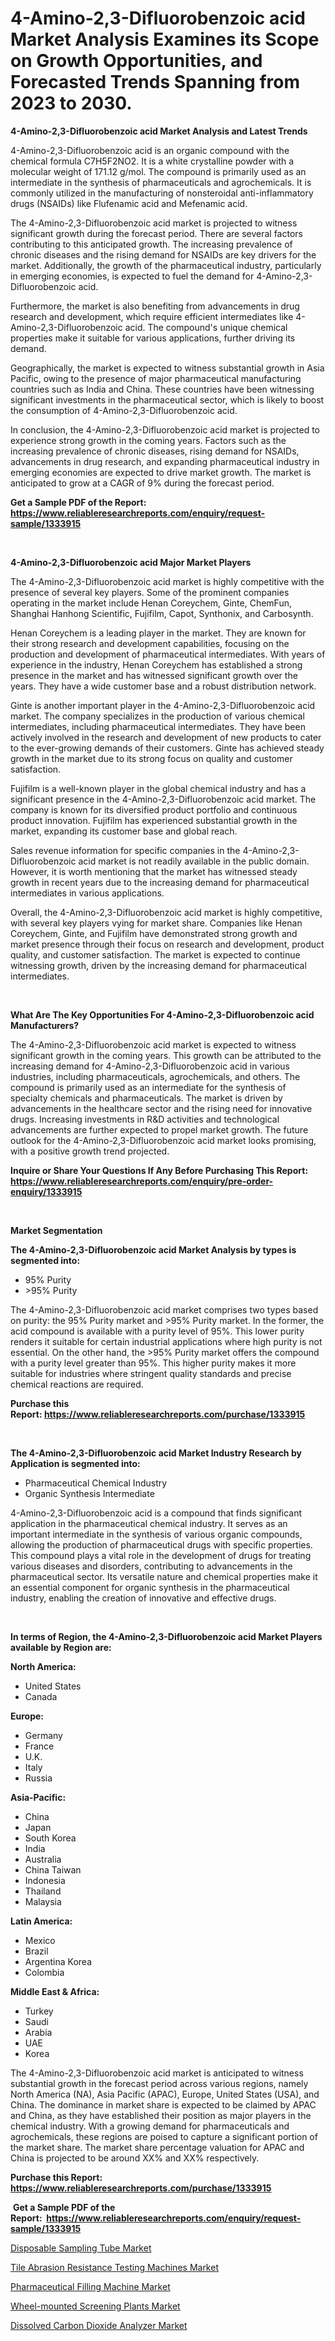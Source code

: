 <p><h1>4-Amino-2,3-Difluorobenzoic acid Market Analysis Examines its Scope on Growth Opportunities, and Forecasted Trends Spanning from 2023 to 2030.</h1></p><p><strong>4-Amino-2,3-Difluorobenzoic acid Market Analysis and Latest Trends</strong></p>
<p><p>4-Amino-2,3-Difluorobenzoic acid is an organic compound with the chemical formula C7H5F2NO2. It is a white crystalline powder with a molecular weight of 171.12 g/mol. The compound is primarily used as an intermediate in the synthesis of pharmaceuticals and agrochemicals. It is commonly utilized in the manufacturing of nonsteroidal anti-inflammatory drugs (NSAIDs) like Flufenamic acid and Mefenamic acid.</p><p>The 4-Amino-2,3-Difluorobenzoic acid market is projected to witness significant growth during the forecast period. There are several factors contributing to this anticipated growth. The increasing prevalence of chronic diseases and the rising demand for NSAIDs are key drivers for the market. Additionally, the growth of the pharmaceutical industry, particularly in emerging economies, is expected to fuel the demand for 4-Amino-2,3-Difluorobenzoic acid.</p><p>Furthermore, the market is also benefiting from advancements in drug research and development, which require efficient intermediates like 4-Amino-2,3-Difluorobenzoic acid. The compound's unique chemical properties make it suitable for various applications, further driving its demand.</p><p>Geographically, the market is expected to witness substantial growth in Asia Pacific, owing to the presence of major pharmaceutical manufacturing countries such as India and China. These countries have been witnessing significant investments in the pharmaceutical sector, which is likely to boost the consumption of 4-Amino-2,3-Difluorobenzoic acid.</p><p>In conclusion, the 4-Amino-2,3-Difluorobenzoic acid market is projected to experience strong growth in the coming years. Factors such as the increasing prevalence of chronic diseases, rising demand for NSAIDs, advancements in drug research, and expanding pharmaceutical industry in emerging economies are expected to drive market growth. The market is anticipated to grow at a CAGR of 9% during the forecast period.</p></p>
<p><strong>Get a Sample PDF of the Report:&nbsp; <a href="https://www.reliableresearchreports.com/enquiry/request-sample/1333915">https://www.reliableresearchreports.com/enquiry/request-sample/1333915</a></strong></p>
<p>&nbsp;</p>
<p><strong>4-Amino-2,3-Difluorobenzoic acid Major Market Players</strong></p>
<p><p>The 4-Amino-2,3-Difluorobenzoic acid market is highly competitive with the presence of several key players. Some of the prominent companies operating in the market include Henan Coreychem, Ginte, ChemFun, Shanghai Hanhong Scientific, Fujifilm, Capot, Synthonix, and Carbosynth.</p><p>Henan Coreychem is a leading player in the market. They are known for their strong research and development capabilities, focusing on the production and development of pharmaceutical intermediates. With years of experience in the industry, Henan Coreychem has established a strong presence in the market and has witnessed significant growth over the years. They have a wide customer base and a robust distribution network.</p><p>Ginte is another important player in the 4-Amino-2,3-Difluorobenzoic acid market. The company specializes in the production of various chemical intermediates, including pharmaceutical intermediates. They have been actively involved in the research and development of new products to cater to the ever-growing demands of their customers. Ginte has achieved steady growth in the market due to its strong focus on quality and customer satisfaction.</p><p>Fujifilm is a well-known player in the global chemical industry and has a significant presence in the 4-Amino-2,3-Difluorobenzoic acid market. The company is known for its diversified product portfolio and continuous product innovation. Fujifilm has experienced substantial growth in the market, expanding its customer base and global reach.</p><p>Sales revenue information for specific companies in the 4-Amino-2,3-Difluorobenzoic acid market is not readily available in the public domain. However, it is worth mentioning that the market has witnessed steady growth in recent years due to the increasing demand for pharmaceutical intermediates in various applications.</p><p>Overall, the 4-Amino-2,3-Difluorobenzoic acid market is highly competitive, with several key players vying for market share. Companies like Henan Coreychem, Ginte, and Fujifilm have demonstrated strong growth and market presence through their focus on research and development, product quality, and customer satisfaction. The market is expected to continue witnessing growth, driven by the increasing demand for pharmaceutical intermediates.</p></p>
<p>&nbsp;</p>
<p><strong>What Are The Key Opportunities For 4-Amino-2,3-Difluorobenzoic acid Manufacturers?</strong></p>
<p><p>The 4-Amino-2,3-Difluorobenzoic acid market is expected to witness significant growth in the coming years. This growth can be attributed to the increasing demand for 4-Amino-2,3-Difluorobenzoic acid in various industries, including pharmaceuticals, agrochemicals, and others. The compound is primarily used as an intermediate for the synthesis of specialty chemicals and pharmaceuticals. The market is driven by advancements in the healthcare sector and the rising need for innovative drugs. Increasing investments in R&D activities and technological advancements are further expected to propel market growth. The future outlook for the 4-Amino-2,3-Difluorobenzoic acid market looks promising, with a positive growth trend projected.</p></p>
<p><strong>Inquire or Share Your Questions If Any Before Purchasing This Report: <a href="https://www.reliableresearchreports.com/enquiry/pre-order-enquiry/1333915">https://www.reliableresearchreports.com/enquiry/pre-order-enquiry/1333915</a></strong></p>
<p>&nbsp;</p>
<p><strong>Market Segmentation</strong></p>
<p><strong>The 4-Amino-2,3-Difluorobenzoic acid Market Analysis by types is segmented into:</strong></p>
<p><ul><li>95% Purity</li><li>>95% Purity</li></ul></p>
<p><p>The 4-Amino-2,3-Difluorobenzoic acid market comprises two types based on purity: the 95% Purity market and >95% Purity market. In the former, the acid compound is available with a purity level of 95%. This lower purity renders it suitable for certain industrial applications where high purity is not essential. On the other hand, the >95% Purity market offers the compound with a purity level greater than 95%. This higher purity makes it more suitable for industries where stringent quality standards and precise chemical reactions are required.</p></p>
<p><strong>Purchase this Report:&nbsp;<a href="https://www.reliableresearchreports.com/purchase/1333915">https://www.reliableresearchreports.com/purchase/1333915</a></strong></p>
<p>&nbsp;</p>
<p><strong>The 4-Amino-2,3-Difluorobenzoic acid Market Industry Research by Application is segmented into:</strong></p>
<p><ul><li>Pharmaceutical Chemical Industry</li><li>Organic Synthesis Intermediate</li></ul></p>
<p><p>4-Amino-2,3-Difluorobenzoic acid is a compound that finds significant application in the pharmaceutical chemical industry. It serves as an important intermediate in the synthesis of various organic compounds, allowing the production of pharmaceutical drugs with specific properties. This compound plays a vital role in the development of drugs for treating various diseases and disorders, contributing to advancements in the pharmaceutical sector. Its versatile nature and chemical properties make it an essential component for organic synthesis in the pharmaceutical industry, enabling the creation of innovative and effective drugs.</p></p>
<p>&nbsp;</p>
<p><strong>In terms of Region, the 4-Amino-2,3-Difluorobenzoic acid Market Players available by Region are:</strong></p>
<p>
    <p> <strong> North America: </strong>
        <ul>
            <li>United States</li>
            <li>Canada</li>
        </ul>
        </p> 
    <p> <strong> Europe: </strong>
        <ul>
            <li>Germany</li>
            <li>France</li>
            <li>U.K.</li>
            <li>Italy</li>
            <li>Russia</li>
        </ul>
        </p> 
    <p> <strong> Asia-Pacific: </strong>
        <ul>
            <li>China</li>
            <li>Japan</li>
            <li>South Korea</li>
            <li>India</li>
            <li>Australia</li>
            <li>China Taiwan</li>
            <li>Indonesia</li>
            <li>Thailand</li>
            <li>Malaysia</li>
        </ul>
        </p> 
    <p> <strong> Latin America: </strong>
        <ul>
            <li>Mexico</li>
            <li>Brazil</li>
            <li>Argentina Korea</li>
            <li>Colombia</li>
        </ul>
        </p> 
    <p> <strong> Middle East & Africa: </strong>
        <ul>
            <li>Turkey</li>
            <li>Saudi</li>
            <li>Arabia</li>
            <li>UAE</li>
            <li>Korea</li>
        </ul>
    </p>
    </p>
<p><p>The 4-Amino-2,3-Difluorobenzoic acid market is anticipated to witness substantial growth in the forecast period across various regions, namely North America (NA), Asia Pacific (APAC), Europe, United States (USA), and China. The dominance in market share is expected to be claimed by APAC and China, as they have established their position as major players in the chemical industry. With a growing demand for pharmaceuticals and agrochemicals, these regions are poised to capture a significant portion of the market share. The market share percentage valuation for APAC and China is projected to be around XX% and XX% respectively.</p></p>
<p><strong>Purchase this Report: <a href="https://www.reliableresearchreports.com/purchase/1333915">https://www.reliableresearchreports.com/purchase/1333915</a></strong></p>
<p>&nbsp;<strong>Get a Sample PDF of the Report:&nbsp;&nbsp;<a href="https://www.reliableresearchreports.com/enquiry/request-sample/1333915">https://www.reliableresearchreports.com/enquiry/request-sample/1333915</a></strong></p>
<p><strong></strong></p>
<p><p><a href="https://medium.com/@marcoshoppe2023/disposable-sampling-tube-market-size-cagr-trends-2024-2030-5961b9db5636">Disposable Sampling Tube Market</a></p><p><a href="https://www.linkedin.com/pulse/tile-abrasion-resistance-testing-machines-market-size-growth-cgrne/">Tile Abrasion Resistance Testing Machines Market</a></p><p><a href="https://medium.com/@terrellconn/pharmaceutical-filling-machine-market-size-growth-forecast-2023-2030-a3c143b20933">Pharmaceutical Filling Machine Market</a></p><p><a href="https://github.com/rahu1503/Market-Research-Report-List-1/blob/main/wheel-mounted-screening-plants-market.md">Wheel-mounted Screening Plants Market</a></p><p><a href="https://www.linkedin.com/pulse/decoding-dissolved-carbon-dioxide-analyzer-market-pt0rc/">Dissolved Carbon Dioxide Analyzer Market</a></p></p>